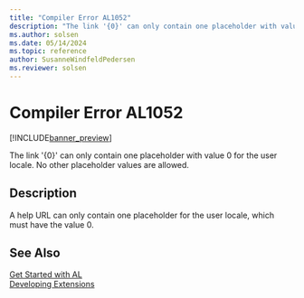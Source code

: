 ```yaml
---
title: "Compiler Error AL1052"
description: "The link '{0}' can only contain one placeholder with value 0 for the user locale."
ms.author: solsen
ms.date: 05/14/2024
ms.topic: reference
author: SusanneWindfeldPedersen
ms.reviewer: solsen
---
```

[//]: # (START>DO_NOT_EDIT)
[//]: # (IMPORTANT:Do not edit any of the content between here and the END>DO_NOT_EDIT.)
[//]: # (Any modifications should be made in the .xml files in the ModernDev repo.)
# Compiler Error AL1052

[!INCLUDE[banner_preview](../includes/banner_preview.md)]

The link '{0}' can only contain one placeholder with value 0 for the user locale. No other placeholder values are allowed.


## Description
A help URL can only contain one placeholder for the user locale, which must have the value 0.  

[//]: # (IMPORTANT: END>DO_NOT_EDIT)
## See Also  
[Get Started with AL](../devenv-get-started.md)  
[Developing Extensions](../devenv-dev-overview.md)  